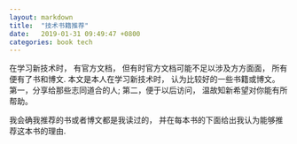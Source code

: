 ```yaml
---
layout: markdown
title:  "技术书籍推荐"
date:   2019-01-31 09:49:47 +0800
categories: book tech
---
```

在学习新技术时， 有官方文档， 但有时官方文档可能不足以涉及方方面面， 所有便有了书和博文.
本文是本人在学习新技术时， 认为比较好的一些书籍或博文。 第一，分享给那些志同道合的人; 
第二，便于以后访问， 温故知新希望对你能有所帮助。

我会确我推荐的书或者博文都是我读过的， 并在每本书的下面给出我认为能够推荐这本书的理由.
